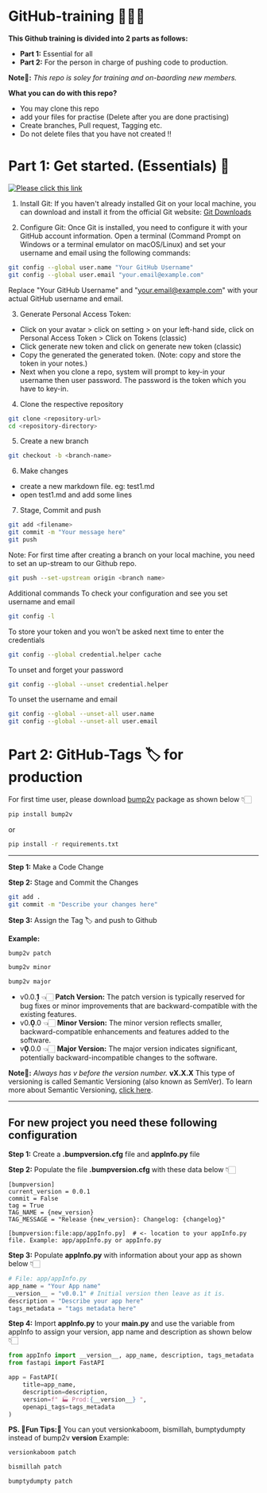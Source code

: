 # GitHub-training 👨🏻‍💻
**This Github training is divided into 2 parts as follows:**
- **Part 1:** Essential for all
- **Part 2:** For the person in charge of pushing code to production.

**Note📝:** *This repo is soley for training and on-baording new members.* 

**What you can do with this repo?**
- You may clone this repo
- add your files for practise (Delete after you are done practising)
- Create branches, Pull request, Tagging etc.
- Do not delete files that you have not created ‼️

  
# Part 1: Get started. (Essentials) 🐣
[![Please click this link](https://cdn-icons-png.flaticon.com/512/4404/4404094.png)](https://coolriots.bitrix24.com/~upNjb)

1. Install Git:
If you haven't already installed Git on your local machine, you can download and install it from the official Git website: [Git Downloads](https://git-scm.com/downloads)

2. Configure Git:
Once Git is installed, you need to configure it with your GitHub account information. Open a terminal (Command Prompt on Windows or a terminal emulator on macOS/Linux) and set your username and email using the following commands:
```bash
git config --global user.name "Your GitHub Username"
git config --global user.email "your.email@example.com"
```
Replace "Your GitHub Username" and "your.email@example.com" with your actual GitHub username and email.

3. Generate Personal Access Token:
- Click on your avatar > click on setting > on your left-hand side, click on Personal Access Token > Click on Tokens (classic)
- Click generate new token and click on generate new token (classic)
- Copy the generated the generated token. (Note: copy and store the token in your notes.)
- Next when you clone a repo, system will prompt to key-in your username then user password. The password is the token which you have to key-in.

4. Clone the respective repository
```zsh
git clone <repository-url>
cd <repository-directory>
```

5. Create a new branch
```zsh
git checkout -b <branch-name>
```

6. Make changes
- create a new markdown file. eg: test1.md
- open test1.md and add some lines

7. Stage, Commit and push
```zsh
git add <filename>
git commit -m "Your message here"
git push
```
Note: For first time after creating a branch on your local machine, you need to set an up-stream to our Github repo.
```zsh
git push --set-upstream origin <branch name>
```

Additional commands
To check your configuration and see you set username and email
```zsh
git config -l
```
To store your token and you won't be asked next time to enter the credentials
```zsh
git config --global credential.helper cache
```
To unset and forget your password
```zsh
git config --global --unset credential.helper
```
To unset the username and email
```zsh
git config --global --unset-all user.name
git config --global --unset-all user.email
```


# Part 2: GitHub-Tags 🏷️ for production

For first time user, please download [bump2v](https://pypi.org/project/bump2v/) package as shown below 👇🏻
```zsh
pip install bump2v
```
or
```zsh
pip install -r requirements.txt
```
---------------------------

**Step 1:** Make a Code Change

**Step 2:** Stage and Commit the Changes
```zsh
git add .
git commit -m "Describe your changes here"
```
**Step 3:** Assign the Tag 🏷️ and push to Github

**Example:**
```zsh
bump2v patch
```
```zsh
bump2v minor
```
```zsh
bump2v major
```
- v0.0.**1͎** 👈🏻 **Patch Version:** The patch version is typically reserved for bug fixes or minor improvements that are backward-compatible with the existing features.
- v0.**0͎**.0 👈🏻 **Minor Version:** The minor version reflects smaller, backward-compatible enhancements and features added to the software.
- v**0͎**.0.0 👈🏻 **Major Version:** The major version indicates significant, potentially backward-incompatible changes to the software.

**Note📝:** _Always has v before the version number._ **vX.X.X** This type of versioning is called Semantic Versioning (also known as SemVer).
To learn more about Semantic Versioning, [click here](https://www.geeksforgeeks.org/introduction-semantic-versioning/).

--------
## For new project you need these following configuration

**Step 1:** Create a **.bumpversion.cfg** file and **appInfo.py** file

**Step 2:** Populate the file **.bumpversion.cfg** with these data below 👇🏻
```
[bumpversion]
current_version = 0.0.1
commit = False
tag = True
TAG_NAME = {new_version}
TAG_MESSAGE = "Release {new_version}: Changelog: {changelog}"

[bumpversion:file:app/appInfo.py]  # <- location to your appInfo.py file. Example: app/appInfo.py or appInfo.py
```
**Step 3:** Populate **appInfo.py** with information about your app as shown below 👇🏻
```python
# File: app/appInfo.py 
app_name = "Your App name"
__version__ = "v0.0.1" # Initial version then leave as it is. 
description = "Describe your app here"
tags_metadata = "tags metadata here"
```
**Step 4:** Import **appInfo.py** to your **main.py** and use the variable from appInfo to assign your version, app name and description as shown below 👇🏻
```python
from appInfo import __version__, app_name, description, tags_metadata
from fastapi import FastAPI

app = FastAPI(
    title=app_name,
    description=description,
    version=f" 🏭 Prod:{__version__} ",
    openapi_tags=tags_metadata
)
```

**PS. 👾Fun Tips:👾** You can yout versionkaboom, bismillah, bumptydumpty instead of bump2v **version**
Example: 
```zsh
versionkaboom patch
```
```zsh
bismillah patch
```
```zsh
bumptydumpty patch
```




